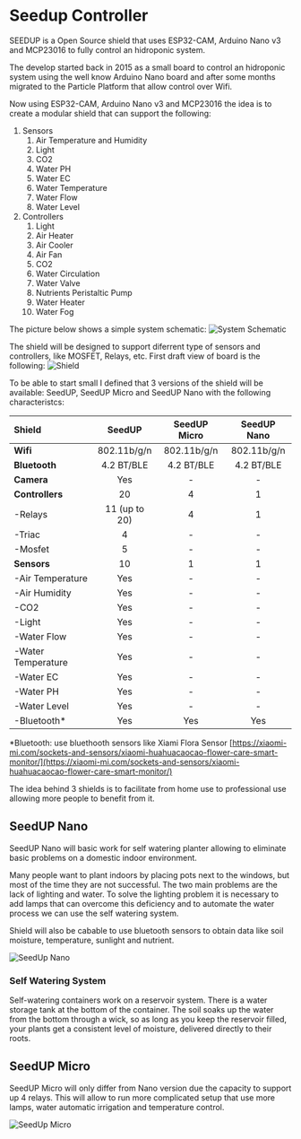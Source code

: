 # Seedup Controller
SEEDUP is a Open Source shield that uses ESP32-CAM, Arduino Nano v3 and MCP23016 to fully control an hidroponic system.

The develop started back in 2015 as a small board to control an hidroponic system using the well know Arduino Nano board and after some months migrated to the Particle Platform that allow control over Wifi.

Now using ESP32-CAM, Arduino Nano v3 and MCP23016 the idea is to create a modular shield that can support the following:

1. Sensors
    1. Air Temperature and Humidity
    2. Light
    3. CO2
    4. Water PH
    5. Water EC
    6. Water Temperature
    7. Water Flow
    8. Water Level
2. Controllers
    1. Light
    2. Air Heater
    3. Air Cooler
    4. Air Fan
    5. CO2
    6. Water Circulation
    7. Water Valve
    8. Nutrients Peristaltic Pump
    9. Water Heater 
    10. Water Fog

The picture below shows a simple system schematic:
 ![System Schematic](/seedup.controller/images/seedup_schematic.png "SEEDUP Controller System Schematic")

The shield will be designed to support diferrent type of sensors and controllers, like MOSFET, Relays, etc. First draft view of board is the following:
 ![Shield](/seedup.controller/images/seedup-board-v1.PNG "SEEDUP Board")

To be able to start small I defined that 3 versions of the shield will be available: SeedUP, SeedUP Micro and SeedUP Nano with the following characteristcs:

**Shield** | **SeedUP** | **SeedUP Micro** | **SeedUP Nano**
:-- | :-: | :-: | :-:
**Wifi** | 802.11b/g/n | 802.11b/g/n | 802.11b/g/n
**Bluetooth** | 4.2 BT/BLE | 4.2 BT/BLE | 4.2 BT/BLE
**Camera** | Yes | - | -
**Controllers** | 20 | 4 | 1
-Relays | 11 (up to 20) | 4 | 1
-Triac | 4 | - | -
-Mosfet | 5 | - | -
**Sensors** | 10 | 1 | 1
-Air Temperature | Yes | - | -
-Air Humidity | Yes | - | -
-CO2 | Yes | - | -
-Light | Yes | - | -
-Water Flow | Yes | - | -
-Water Temperature | Yes | - | -
-Water EC | Yes | - | -
-Water PH | Yes | - | -
-Water Level | Yes | - | -
-Bluetooth* | Yes | Yes | Yes

*Bluetooth: use bluethooth sensors like Xiami Flora Sensor [https://xiaomi-mi.com/sockets-and-sensors/xiaomi-huahuacaocao-flower-care-smart-monitor/](https://xiaomi-mi.com/sockets-and-sensors/xiaomi-huahuacaocao-flower-care-smart-monitor/)

The idea behind 3 shields is to facilitate from home use to professional use allowing more people to benefit from it.

## SeedUP Nano
SeedUP Nano will basic work for self watering planter allowing to eliminate basic problems on a domestic indoor environment.

Many people want to plant indoors by placing pots next to the windows, but most of the time they are not successful. The two main problems are the lack of lighting and water. To solve the lighting problem it is necessary to add lamps that can overcome this deficiency and to automate the water process we can use the self watering system.

Shield will also be cabable to use bluetooth sensors to obtain data like soil moisture, temperature, sunlight and nutrient.

 ![SeedUp Nano](/seedup.controller/images/seedup_nano_schematic.png "SeedUP Nano")

### Self Watering System
Self-watering containers work on a reservoir system. There is a water storage tank at the bottom of the container. The soil soaks up the water from the bottom through a wick, so as long as you keep the reservoir filled, your plants get a consistent level of moisture, delivered directly to their roots.

## SeedUP Micro
SeedUP Micro will only differ from Nano version due the capacity to support up 4 relays. This will allow to run more complicated setup that use more lamps, water automatic irrigation and temperature control.

 ![SeedUp Micro](/seedup.controller/images/seedup_micro_schematic.png "SeedUP Micro")
